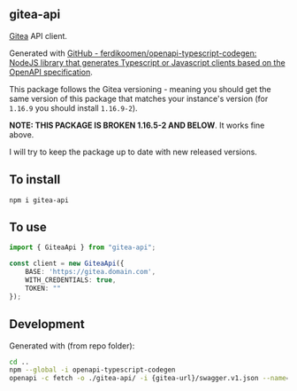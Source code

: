## gitea-api

[Gitea](https://gitea.io/en-us/) API client. 

Generated with [GitHub - ferdikoomen/openapi-typescript-codegen: NodeJS library that generates Typescript or Javascript clients based on the OpenAPI specification](https://github.com/ferdikoomen/openapi-typescript-codegen).



This package follows the Gitea versioning - meaning you should get the same version of this package that matches your instance's version (for `1.16.9` you should install `1.16.9-2`).

**NOTE: THIS PACKAGE IS BROKEN 1.16.5-2 AND BELOW**. It works fine above.

I will try to keep the package up to date with new released versions.

## To install

`npm i gitea-api`

## To use

```typescript
import { GiteaApi } from "gitea-api";

const client = new GiteaApi({
    BASE: 'https://gitea.domain.com',
    WITH_CREDENTIALS: true,
    TOKEN: ""
});
```

## Development

Generated with (from repo folder):

```bash
cd ..
npm --global -i openapi-typescript-codegen
openapi -c fetch -o ./gitea-api/ -i {gitea-url}/swagger.v1.json --name="GiteaApi" --useOptions
```